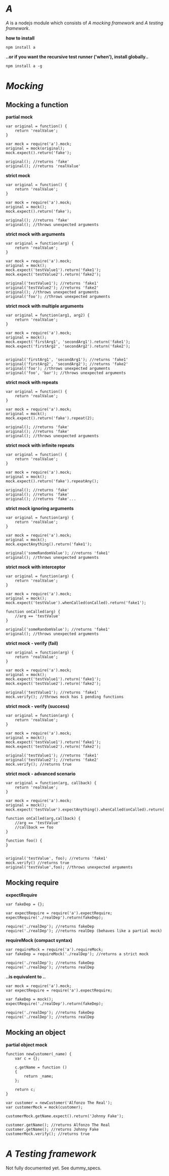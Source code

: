 _A_
===
_A_ is a nodejs module which consists of _A mocking framework_ and _A testing framework_. 

__how to install__

```
npm install a
```
__..or if you want the recursive test runner ('when'), install globally..__
```
npm install a -g
```

_Mocking_
===================

Mocking a function 
------------------

__partial mock__

```
var original = function() {
	return 'realValue';
}

var mock = require('a').mock;
original = mock(original);
mock.expect().return('fake');

original(); //returns 'fake'
original(); //returns 'realValue'
```



__strict mock__

```
var original = function() {
	return 'realValue';
}

var mock = require('a').mock;
original = mock();
mock.expect().return('fake');

original(); //returns 'fake'
original(); //throws unexpected arguments
```



__strict mock with arguments__

```
var original = function(arg) {
	return 'realValue';
}

var mock = require('a').mock;
original = mock();
mock.expect('testValue1').return('fake1');
mock.expect('testValue2').return('fake2');

original('testValue1'); //returns 'fake1'
original('testValue2'); //returns 'fake2'
original(); //throws unexpected arguments
original('foo'); //throws unexpected arguments
```



__strict mock with multiple arguments__

```
var original = function(arg1, arg2) {
	return 'realValue';
}

var mock = require('a').mock;
original = mock();
mock.expect('firstArg1', 'secondArg1').return('fake1');
mock.expect('firstArg2', 'secondArg2').return('fake2');


original('firstArg1', 'secondArg1'); //returns 'fake1'
original('firstArg2', 'secondArg2'); //returns 'fake2'
original('foo'); //throws unexpected arguments
original('foo', 'bar'); //throws unexpected arguments
```



__strict mock with repeats__

```
var original = function() {
	return 'realValue';
}

var mock = require('a').mock;
original = mock();
mock.expect().return('fake').repeat(2);

original(); //returns 'fake'
original(); //returns 'fake'
original(); //throws unexpected arguments
```

__strict mock with infinite repeats__

```
var original = function() {
	return 'realValue';
}

var mock = require('a').mock;
original = mock();
mock.expect().return('fake').repeatAny();

original(); //returns 'fake'
original(); //returns 'fake'
original(); //returns 'fake'...
```


__strict mock ignoring arguments__

```
var original = function(arg) {
	return 'realValue';
}

var mock = require('a').mock;
original = mock();
mock.expectAnything().return('fake1');

original('someRandomValue'); //returns 'fake1'
original(); //throws unexpected arguments
```



__strict mock with interceptor__
```
var original = function(arg) {
	return 'realValue';
}

var mock = require('a').mock;
original = mock();
mock.expect('testValue').whenCalled(onCalled).return('fake1');

function onCalled(arg) {
	//arg == 'testValue'
}

original('someRandomValue'); //returns 'fake1'
original(); //throws unexpected arguments
```

__strict mock - verify (fail)__

```
var original = function(arg) {
	return 'realValue';
}

var mock = require('a').mock;
original = mock();
mock.expect('testValue1').return('fake1');
mock.expect('testValue2').return('fake2');

original('testValue1'); //returns 'fake1'
mock.verify(); //throws mock has 1 pending functions
```

__strict mock - verify (success)__

```
var original = function(arg) {
	return 'realValue';
}

var mock = require('a').mock;
original = mock();
mock.expect('testValue1').return('fake1');
mock.expect('testValue2').return('fake2');

original('testValue1'); //returns 'fake1'
original('testValue2'); //returns 'fake2'
mock.verify(); //returns true
```


__strict mock - advanced scenario__

```
var original = function(arg, callback) {
	return 'realValue';
}

var mock = require('a').mock;
original = mock();
mock.expect('testValue').expectAnything().whenCalled(onCalled).return('fake1');

function onCalled(arg,callback) {
	//arg == 'testValue'
	//callback == foo
}

function foo() {	
}


original('testValue', foo); //returns 'fake1'
mock.verify() //returns true
original('testValue',foo); //throws unexpected arguments
```

Mocking require 
----------------

__expectRequire__

```
var fakeDep = {};

var expectRequire = require('a').expectRequire;
expectRequire('./realDep').return(fakeDep);

require('./realDep'); //returns fakeDep
require('./realDep'); //returns realDep (behaves like a partial mock)
```

__requireMock (compact syntax)__

```
var requireMock = require('a').requireMock;
var fakeDep = requireMock('./realDep'); //returns a strict mock

require('./realDep'); //returns fakeDep
require('./realDep'); //returns realDep
```

__..is equivalent to ..__

```
var mock = require('a').mock;
var expectRequire = require('a').expectRequire;

var fakeDep = mock(); 
expectRequire('./realDep').return(fakeDep);

require('./realDep'); //returns fakeDep
require('./realDep'); //returns realDep
```

Mocking an object
-----------------
__partial object mock__

```
function newCustomer(_name) {
	var c = {};
	
	c.getName = function () 
	{
		return _name;
	};

	return c;
}

var customer = newCustomer('Alfonzo The Real');
var customerMock = mock(customer);

customerMock.getName.expect().return('Johnny Fake');

customer.getName(); //returns Alfonzo The Real
customer.getName(); //returns Johnny Fake
customerMock.verify(); //returns true
```


_A Testing framework_
===================
Not fully documented yet. See dummy_specs.